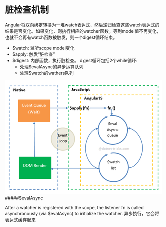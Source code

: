 # 脏检查机制

Angular将双向绑定转换为一堆watch表达式，然后递归检查这些watch表达式的结果是否变化。如果变化，则执行相应的watcher函数。等到model值不再变化，也就不会再有watch函数被触发，则一个digest循环结束。

* $watch: 监听scope model变化
* $apply: 触发“脏检查”
* $digest: 内部函数，执行脏检查。
   digest循环包括2个while循环: 
   * 处理$evalAsync的异步运算队列
   * 处理$watch的wathers队列

![](digest.png)
#####$evalAsync

After a watcher is registered with the scope, the listener fn is called asynchronously (via $evalAsync) to initialize the watcher.
异步执行，它会将表达式缓存起来



